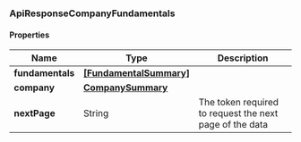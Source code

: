 
[//]: # (CLASS:ApiResponseCompanyFundamentals)

[//]: # (KIND:object)

### ApiResponseCompanyFundamentals

#### Properties

[//]: # (START_DEFINITION)

Name | Type | Description
------------ | ------------- | -------------
**fundamentals** | [**[FundamentalSummary]**](FundamentalSummary.md) |  &nbsp;
**company** | [**CompanySummary**](CompanySummary.md) |  &nbsp;
**nextPage** | String | The token required to request the next page of the data &nbsp;

[//]: # (END_DEFINITION)


[//]: # (CONTAINED_CLASS:FundamentalSummary)


[//]: # (CONTAINED_CLASS:CompanySummary)





